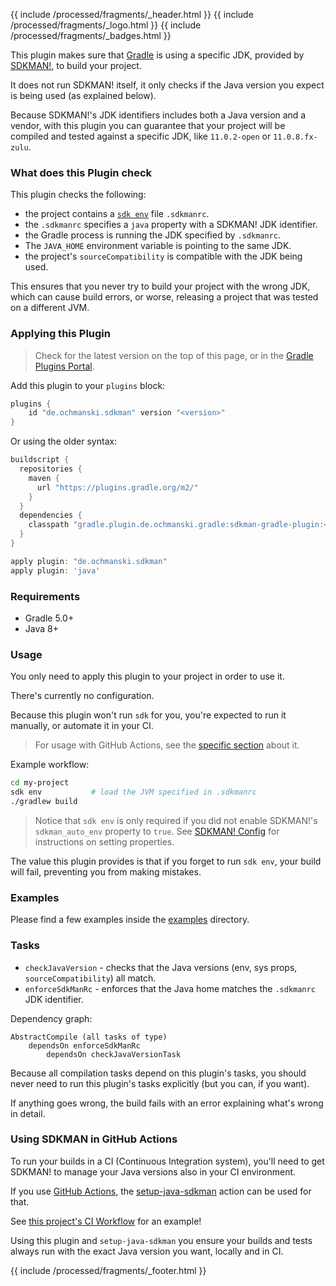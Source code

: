 {{ include /processed/fragments/_header.html }}
{{ include /processed/fragments/_logo.html }}
{{ include /processed/fragments/_badges.html }}

This plugin makes sure that [Gradle](https://gradle.org) is using a specific JDK, provided by [SDKMAN!](https://sdkman.io),
to build your project.

It does not run SDKMAN! itself, it only checks if the Java version you expect is being used (as explained below).

Because SDKMAN!'s JDK identifiers includes both a Java version and a vendor, with this plugin you can guarantee that
your project will be compiled and tested against a specific JDK, like `11.0.2-open` or `11.0.8.fx-zulu`.

### What does this Plugin check

This plugin checks the following:

* the project contains a [`sdk env`](https://sdkman.io/usage#env) file `.sdkmanrc`.
* the `.sdkmanrc` specifies a `java` property with a SDKMAN! JDK identifier.
* the Gradle process is running the JDK specified by `.sdkmanrc`.
* The `JAVA_HOME` environment variable is pointing to the same JDK.
* the project's `sourceCompatibility` is compatible with the JDK being used.

This ensures that you never try to build your project with the wrong JDK, which can cause build errors, or worse,
releasing a project that was tested on a different JVM.

### Applying this Plugin

> Check for the latest version on the top of this page, or in the
> [Gradle Plugins Portal](https://plugins.gradle.org/plugin/de.ochmanski.sdkman).

Add this plugin to your `plugins` block:

```groovy
plugins {
    id "de.ochmanski.sdkman" version "<version>"
}
```

Or using the older syntax:

```groovy
buildscript {
  repositories {
    maven {
      url "https://plugins.gradle.org/m2/"
    }
  }
  dependencies {
    classpath "gradle.plugin.de.ochmanski.gradle:sdkman-gradle-plugin:<version>"
  }
}

apply plugin: "de.ochmanski.sdkman"
apply plugin: 'java'
```

### Requirements

* Gradle 5.0+
* Java 8+

### Usage

You only need to apply this plugin to your project in order to use it.

There's currently no configuration.

Because this plugin won't run `sdk` for you, you're expected to run it manually, or automate it in your CI.

> For usage with GitHub Actions, see the [specific section](#using-sdkman-in-github-actions) about it.

Example workflow:

```bash
cd my-project
sdk env           # load the JVM specified in .sdkmanrc
./gradlew build
```

> Notice that `sdk env` is only required if you did not enable SDKMAN!'s `sdkman_auto_env` property to `true`.
> See [SDKMAN! Config](https://sdkman.io/usage#config) for instructions on setting properties.

The value this plugin provides is that if you forget to run `sdk env`, your build will fail, preventing you from making
mistakes.

### Examples

Please find a few examples inside the [examples](https://github.com/lukaszochmanski/sdkman-gradle-plugin/tree/master/examples) directory.

### Tasks

* `checkJavaVersion`  - checks that the Java versions (env, sys props, `sourceCompatibility`) all match.
* `enforceSdkManRc`   - enforces that the Java home matches the `.sdkmanrc` JDK identifier.

Dependency graph:

```
AbstractCompile (all tasks of type)
    dependsOn enforceSdkManRc
        dependsOn checkJavaVersionTask
```

Because all compilation tasks depend on this plugin's tasks, you should never need to run this plugin's tasks
explicitly (but you can, if you want).

If anything goes wrong, the build fails with an error explaining what's wrong in detail.

<div id="using-sdkman-in-github-actions"></div>

### Using SDKMAN in GitHub Actions

To run your builds in a CI (Continuous Integration system), you'll need to get SDKMAN! to manage
your Java versions also in your CI environment.

If you use [GitHub Actions](https://github.com/marketplace), 
the [setup-java-sdkman](https://github.com/marketplace/actions/setup-java-jdk-with-sdkman) action can be used for that.

See [this project's CI Workflow](https://github.com/lukaszochmanski/sdkman-gradle-plugin/blob/master/.github/workflows/test.yml)
for an example!

Using this plugin and `setup-java-sdkman` you ensure your builds and tests always run with the exact Java version
you want, locally and in CI.

{{ include /processed/fragments/_footer.html }}